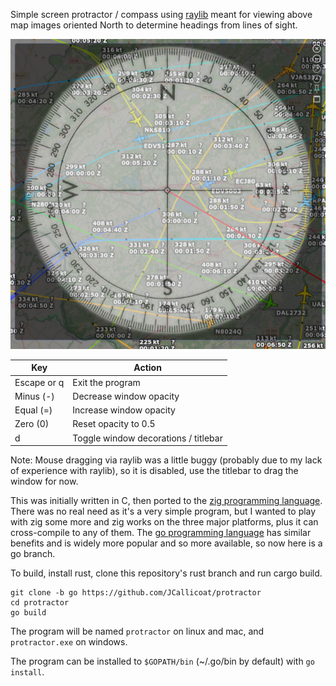 Simple screen protractor / compass using [raylib](https://github.com/raysan5/raylib) meant for viewing above map images oriented North to determine headings from lines of sight.

![Screenshot](screenshot.png)

| Key         | Action                               |
| ----------- | ------------------------------------ |
| Escape or q | Exit the program                     |
| Minus (-)   | Decrease window opacity              |
| Equal (=)   | Increase window opacity              |
| Zero (0)    | Reset opacity to 0.5                 |
| d           | Toggle window decorations / titlebar |

Note: Mouse dragging via raylib was a little buggy (probably due to my lack of experience with raylib), so it is disabled, use the titlebar to drag the window for now.

This was initially written in C, then ported to the [zig programming language](https://ziglang.org). There was no real need as it's a very simple program, but I wanted to play with zig some more and zig works on the three major platforms, plus it can cross-compile to any of them. The [go programming language](https://go.dev/) has similar benefits and is widely more popular and so more available, so now here is a go branch.

To build, install rust, clone this repository's rust branch and run cargo build.

```shell
git clone -b go https://github.com/JCallicoat/protractor
cd protractor
go build
```

The program will be named `protractor` on linux and mac, and `protractor.exe` on windows.

The program can be installed to `$GOPATH/bin` (~/.go/bin by default) with `go install`.
